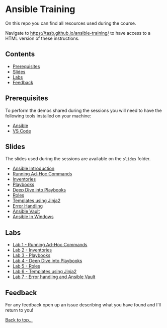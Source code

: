 # Ansible Training

On this repo you can find all resources used during the course.

Navigate to <https://tasb.github.io/ansible-training/> to have access to a HTML version of these instructions.

## Contents

- [Prerequisites](#prerequisites)
- [Slides](#slides)
- [Labs](#labs)
- [Feedback](#feedback)
  
## Prerequisites

To perform the demos shared during the sessions you will need to have the following tools installed on your machine:

- [Ansible](https://docs.ansible.com/ansible/latest/installation_guide/intro_installation.html)
- [VS Code](https://code.visualstudio.com/)

## Slides

The slides used during the sessions are available on the `slides` folder.

- [Ansible Introduction](slides/01.Introduction.pdf)
- [Running Ad-Hoc Commands](slides/02.RunninAdHocCommands.pdf)
- [Inventories](slides/03.Inventories.pdf)
- [Playbooks](slides/04.Playbooks.pdf)
- [Deep Dive into Playbooks](slides/05.DeepDivePlaybooks.pdf)
- [Roles](slides/06.Roles.pdf)
- [Templates using Jinja2](slides/07.Templates.pdf)
- [Error Handling](slides/08.ErrorHandling.pdf)
- [Ansible Vault](slides/09.Vault.pdf)
- [Ansible In Windows](slides/10.AnsibleInWindows.pdf)

## Labs

- [Lab 1 - Running Ad-Hoc Commands](labs/lab01.md)
- [Lab 2 - Inventories](labs/lab02.md)
- [Lab 3 - Playbooks](labs/lab03.md)
- [Lab 4 - Deep Dive into Playbooks](labs/lab04.md)
- [Lab 5 - Roles](labs/lab05.md)
- [Lab 6 - Templates using Jinja2](labs/lab06.md)
- [Lab 7 - Error handling and Ansible Vault](labs/lab07.md)

## Feedback

For any feedback open up an issue describing what you have found and I'll return to you!

[Back to top…](README.md#contents)
